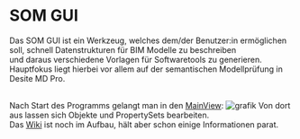 # SOM GUI
Das SOM GUI ist ein Werkzeug, welches dem/der Benutzer:in ermöglichen soll, schnell Datenstrukturen für BIM Modelle zu beschreiben<br> und daraus verschiedene Vorlagen für Softwaretools zu generieren. <br>
Hauptfokus liegt hierbei vor allem auf der semantischen Modellprüfung in Desite MD Pro. <br>
<br>

Nach Start des Programms gelangt man in den [MainView](https://github.com/c-mellueh/desiteRuleCreator/wiki/Windows#mainview):
![grafik](https://user-images.githubusercontent.com/74136980/194853307-d520a29a-b5cd-456f-9fb2-6886eaee69f0.png)
Von dort aus lassen sich Objekte und PropertySets bearbeiten. <br>
Das [Wiki](https://github.com/c-mellueh/desiteRuleCreator/wiki) ist noch im Aufbau, hält aber schon einige Informationen parat.

